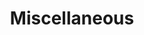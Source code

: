 ---
title: Miscellaneous
order: 4
img: /assets/img/misc_sensors.png
publications:
  - date: 2019-09-01
    title: "Where Do We Go From Here? Debates on the Future of Robotics Research at ICRA 2019"
    authors: "Lee Clement, Valentin Peretroukhin, Matthew Giamou, John Leonard, Hadas Kress-Gazit, Jonathan How, Michael Milford, Oliver Brock, Ryan Gariepy, Angela P. Schoellig, Nicholas Roy, Hallie Siegel, Ludovic Righetti, Aude Billard and Jonathan Kelly"
    venue: "IEEE Robotics and Automation Magazine (RA-M), September 2019"
    note: "To appear"
    links:
      doi: //dx.doi.org/10.1109/MRA.2019.2926934
  - date: 2016-09-19
    title: "Entropy-based Sim(3) Calibration of 2D Lidars to Egomotion Sensors"
    authors: "Jacob Lambert, Lee Clement, Matthew Giamou and Jonathan Kelly"
    venue: "In Proceedings of the 2016 IEEE International Conference on Multisensor Fusion and Integration for Intelligent Systems (MFI), Baden Baden, Germany, 19 - 21 September 2016"
    award: "Best Student Paper Award"
    links:
      doi: //dx.doi.org/10.1109/MFI.2016.7849530
      preprint: //arxiv.org/pdf/1707.08680
      slides: /assets/docs/mfi2016_entropy_slides.pdf
  
  - date: 2015-09-28
    title: "PROBE: Predictive Robust Estimation for Visual-Inertial Navigation"
    authors: "Valentin Peretroukhin, Lee Clement, Matthew Giamou and Jonathan Kelly"
    venue: "In Proceedings of the 2015 IEEE/RSJ International Conference on Intelligent Robots and Systems (IROS), Hamburg, Germany, 28 September - 2 October 2015"
    links:
      doi: //dx.doi.org/10.1109/IROS.2015.7353890
      preprint: //arxiv.org/pdf/1708.00174
      slides: /assets/docs/iros2015_PROBE_slides.pdf
      video: //youtu.be/0YmdVJ0Be3Q

  - date: 2015-06-03
    title: "The Battle for Filter Supremacy: A Comparative Study of the Multi-State Constraint Kalman Filter and the Sliding Window Filter"
    authors: "Lee Clement*, Valentin Peretroukhin*, Jacob Lambert and Jonathan Kelly"
    venue: "In Proceedings of the 12th Conference on Computer and Robot Vision (CRV), Halifax, Nova Scotia, 3 - 5 June 2015"
    note: "*Equal contribution"
    links:
      doi: //dx.doi.org/10.1109/CRV.2015.11
      preprint: //www.starslab.ca/wp-content/papercite-data/pdf/2015_clement_battle.pdf
      code: //github.com/utiasSTARS/msckf-swf-comparison
      slides: /assets/docs/crv2015_battle_slides.pdf

  - date: 2015-05-26
    title: "Get to the Point: Active Covariance Scaling for Feature Tracking Through Motion Blur"
    authors: "Valentin Peretroukhin, Lee Clement and Jonathan Kelly"
    venue: "Presented at the Workshop on Scaling Up Active Perception, IEEE International Conference on Robotics and Automation (ICRA), Seattle, Washington, 26 - 30 May 2015"
    links:
      preprint: //www.starslab.ca/wp-content/papercite-data/pdf/2015_peretroukhin_get.pdf
      slides: /assets/docs/icra2015_blur_slides.pdf
      poster: /assets/docs/icra2015_blur_poster.pdf

  - date: 2013-05-05
    title: "Implementation of a Nanosatellite Attitude Determination and Control System for the T-Sat1 Mission"
    authors: "Brady Russell, Lee Clement, Joshua Hernandez, Ahmad Byagowi, Dario Schor and Witold Kinsner"
    venue: "In Proceedings of the Canadian Conference on Electrical and Computer Engineering (CCECE). Regina, Saskatchewan, 5 - 8 May 2013"
    links:
      doi: //dx.doi.org/10.1109/CCECE.2013.6567796
---